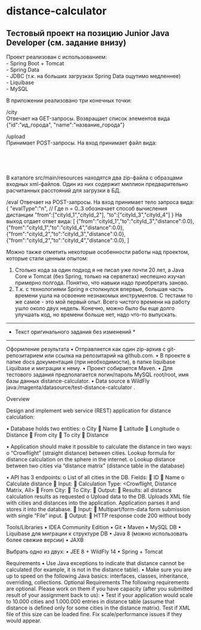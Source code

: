 # distance-calculator
<h2>Тестовый проект на позицию Junior Java Developer (см. задание внизу)</h2>

<p>
Проект реализован с использованием:<br/>
- Spring Boot + Tomcat<br/>
- Spring Data<br/>
- JDBC (т.к. на больших загрузках Spring Data ощутимо медленнее)<br/>
- Liquibase<br/>
- MySQL<br/>
</p>

<p>
В приложении реализовано три конечных точки:

/city<br/>
    Отвечает на GET-запросы. Возвращает список элементов вида {"id":"ид_города", "name":"название_города"}<br/>

/upload<br/>
    Принимает POST-запросы. На вход принимает файл вида:<br/>
        <pre>
        <root>
            <locations>
                <location id="" name="" lat="" lng="" />
            </locations>
            <distances>
                <distance id="" name="" lat="" lng="" />
            </distances>
        </root>
        </pre>
    В каталоге src/main/resources находятся два zip-файла c образцами входных xml-файлов. Один из них содержит миллион предварительно расчитанных расстояний для загрузки в БД.

/eval
    Отвечает на POST-запросы. На вход принимает тело запроса вида:
        {
            "evalType":"n", // Где n = 0..3 обозначает способ вычисления дистанции
            "from":["cityId_1","cityId_2"],
            "to":["cityId_3","cityId_4"]
        }
    На выход отдает ответ вида:
        [
            {"from":"cityId_1","to":"cityId_3","distance":0.0},
            {"from":"cityId_1","to":"cityId_4","distance":0.0},
            {"from":"cityId_2","to":"cityId_3","distance":0.0},
            {"from":"cityId_2","to":"cityId_4","distance":0.0},
        ]
</p>

Можно также отметить некоторые особенности работы над проектом, которые стали ценным опытом:
1.  Столько кода за один подход я не писал уже почти 20 лет,
    а Java Core и Tomcat (без Spring, только на сервлетах) неспешно изучал примерно полгода.
    Понятно, что навыки надо приобретать заново.
2.  Т.к. с технологиями Spring я столкнулся впервые,
    большая часть времени ушла на освоение незнакомых инструментов.
    С тестами то же самое - это мой первый опыт.
Всего чистого времени на работу ушло около двух недель.
Конечно, можно было бы еще долго улучшать код, но времени больше нет, надо что-то выпускать.


*********************************************
* Текст оригинального задания без изменений *
*********************************************

Оформление результата
•	Отправляется как один zip-архив с git-репозитарием или ссылка на репозитарий на github.com.
•	В проекте в папке docs документация (при необходимости), в папке liquibase Liquibase и миграции к нему.
•	Проект собирается Maven.
•	Для тестового задания предполагается логин/пароль MySQL root/root, имя базы данных distance-calculator.
•	Data source в WildFly java:/magenta/datasource/test-distance-calculator .

Overview

Design and implement web service (REST) application for distance calculation:

•	Database holds two entities:
o	City
	Name
	Latitude
	Longitude
o	Distance
	From city
	To city
	Distance

•	Application should make it possible to calculate the distance in two ways:
o	“Crowflight” (straight distance) between cities. Lookup formula for distance calculation on the sphere in the internet.
o	Lookup distance between two cities via “distance matrix” (distance table in the database)

•	API has 3 endpoints:
o	List of all cities in the DB. Fields:
	ID
	Name
o	Calculate distance
	Input:
	Calculation Type: <Crowflight, Distance Matrix, All>
	From City: <List of cities>
	To City: <List of Cities>
	Output:
	Results: all distance calculation results as requested
o	Upload data to the DB. Uploads XML file with cities and distances into the application. Application parses it and stores it into the database.
	Input:
	Multipart/form-data form submission with single “File” input.
	Output:
	HTTP response code 200 without body

Tools/Libraries
•	IDEA Community Edition
•	Git
•	Maven
•	MySQL DB
•	Liquibase для миграции к структуре DB
•	Java 8 (можно использовать более свежие версии)
•	JAXB

Выбрать одно из двух:
•	JEE 8 + WildFly 14
•	Spring + Tomcat

Requirements
•	Use Java exceptions to indicate that distance cannot be calculated (for example, it is not in the distance table).
•	Make sure you are up to speed on the following Java basics: interfaces, classes, inheritance, overriding, collections.
Optional Requirements
The following requirements are optional. Please work on them if you have capacity (after you submitted result of your assignment back to us):
•	Test if your application would scale to 10.000 cities and 1.000.000 entries in distance table (assume that distance is defined only for some cities in the distance matrix). Test if XML file of this size can be loaded fine. Fix scale/performance issues if they would appear. 

